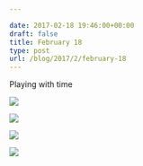 ```yaml
---

date: 2017-02-18 19:46:00+00:00
draft: false
title: February 18
type: post
url: /blog/2017/2/february-18
---
```


Playing with time



  
   ![](/images/2017-02-18-20172february-18/20170218-DSCF4878.jpg)

  

  
   ![](/images/2017-02-18-20172february-18/20170218-DSCF4886.jpg)

  

  
   ![](/images/2017-02-18-20172february-18/20170218-DSCF4883.jpg)

  

  
   ![](/images/2017-02-18-20172february-18/20170218-DSCF4881.jpg)

  


